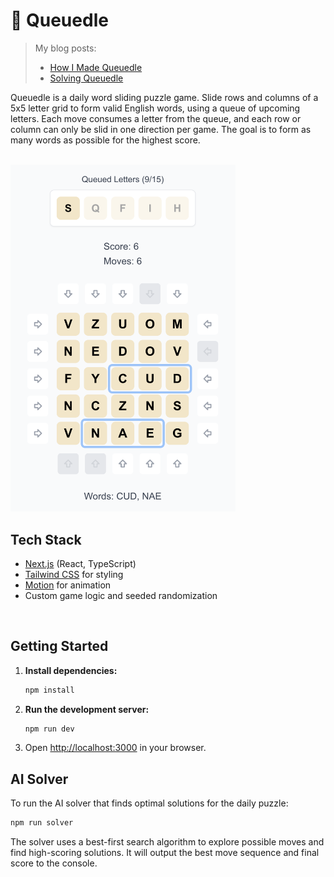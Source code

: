 # 🧩 Queuedle
> My blog posts:
> - [How I Made Queuedle](https://healeycodes.com/how-i-made-queuedle)
> - [Solving Queuedle](https://healeycodes.com/solving-queuedle)

Queuedle is a daily word sliding puzzle game. Slide rows and columns of a 5x5 letter grid to form valid English words, using a queue of upcoming letters. Each move consumes a letter from the queue, and each row or column can only be slid in one direction per game. The goal is to form as many words as possible for the highest score.

<br>

<img src="https://github.com/healeycodes/queuedle/blob/main/public/preview.png" alt="A screenshot of a game of queuedle." width="360px">

<br>

## Tech Stack
- [Next.js](https://nextjs.org/) (React, TypeScript)
- [Tailwind CSS](https://tailwindcss.com/) for styling
- [Motion](https://www.npmjs.com/package/framer-motion) for animation
- Custom game logic and seeded randomization

<br>

## Getting Started

1. **Install dependencies:**
   ```bash
   npm install
   ```
2. **Run the development server:**
   ```bash
   npm run dev
   ```
3. Open [http://localhost:3000](http://localhost:3000) in your browser.

## AI Solver

To run the AI solver that finds optimal solutions for the daily puzzle:

```bash
npm run solver
```

The solver uses a best-first search algorithm to explore possible moves and find high-scoring solutions. It will output the best move sequence and final score to the console.
